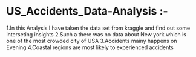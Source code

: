 # US_Accidents_Data-Analysis :-
1.In this Analysis I have taken the data set from kraggle and find out some interseting insights
2.Such a there was no data about New york which is one of the most crowded city of USA
3.Accidents mainy happens on Evening
4.Coastal regions are most likely to experienced accidents 
